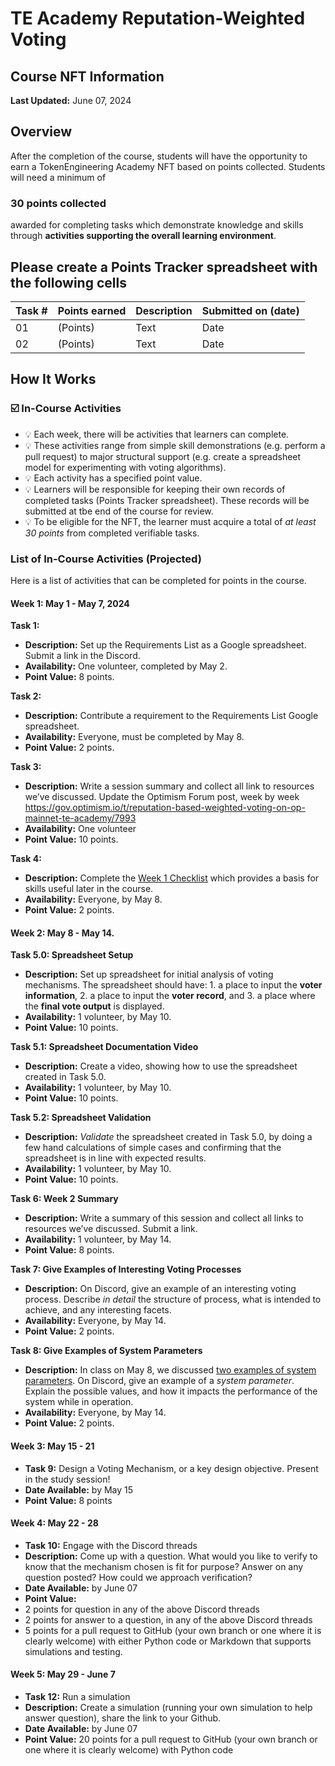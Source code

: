 # TE Academy Reputation-Weighted Voting 
## Course NFT Information

**Last Updated:** June 07, 2024

## Overview
After the completion of the course, students will have the opportunity to earn a TokenEngineering Academy NFT based on points collected. Students will need a minimum of
### 30 points collected
awarded for completing tasks which demonstrate knowledge and skills through **activities supporting the overall learning environment**.

## Please create a Points Tracker spreadsheet with the following cells
| Task # | Points earned | Description | Submitted on (date) |
| --- | ----------- | ----------- | ----------- |
| 01 | (Points) | Text | Date |
| 02| (Points) | Text | Date |

## How It Works 

### ☑️ In-Course Activities

* :bulb: Each week, there will be activities that learners can complete.
* :bulb: These activities range from simple skill demonstrations (e.g. perform a pull request) to major structural support (e.g. create a spreadsheet model for experimenting with voting algorithms).
* :bulb: Each activity has a specified point value. 
* :bulb: Learners will be responsible for keeping their own records of completed tasks (Points Tracker spreadsheet). These records will be submitted at tbe end of the course for review. 
* :bulb: To be eligible for the NFT, the learner must acquire a total of *at least 30 points* from completed verifiable tasks. 

### List of In-Course Activities (Projected)

Here is a list of activities that can be completed for points in the course. 

#### Week 1: May 1 - May 7, 2024

**Task 1:**
* **Description:** Set up the Requirements List as a Google spreadsheet. Submit a link in the Discord. 
* **Availability:** One volunteer, completed by May 2. 
* **Point Value:** 8 points.

 **Task 2:**
* **Description:** Contribute a requirement to the Requirements List Google spreadsheet. 
* **Availability:**  Everyone, must be completed by May 8.
* **Point Value:** 2 points.

 **Task 3:**
* **Description:** Write a session summary and collect all link to resources we’ve discussed. Update the Optimism Forum post, week by week https://gov.optimism.io/t/reputation-based-weighted-voting-on-op-mainnet-te-academy/7993
* **Availability:**  One volunteer
* **Point Value:** 10 points. 

**Task 4:** 
* **Description:** Complete the [Week 1 Checklist](https://github.com/TE-Academy/Reputation-Weighted-Voting/blob/main/week-1-tasks-checklist.md) which provides a basis for skills useful later in the course. 
* **Availability:**  Everyone, by May 8. 
* **Point Value:** 2 points. 

#### Week 2: May 8 - May 14. 

**Task 5.0: Spreadsheet Setup** 
* **Description:** Set up spreadsheet for initial analysis of voting mechanisms. The spreadsheet should have: 1. a place to input the **voter information**, 2. a place to input the **voter record**, and 3. a place where the **final vote output** is displayed. 
* **Availability:** 1 volunteer, by May 10. 
* **Point Value:** 10 points.

**Task 5.1: Spreadsheet Documentation Video** 
* **Description:** Create a video, showing how to use the spreadsheet created in Task 5.0.
* **Availability:** 1 volunteer, by May 10. 
* **Point Value:** 10 points.

**Task 5.2: Spreadsheet Validation** 
* **Description:** *Validate* the spreadsheet created in Task 5.0, by doing a few hand calculations of simple cases and confirming that the spreadsheet is in line with expected results. 
* **Availability:** 1 volunteer, by May 10. 
* **Point Value:** 10 points. 

**Task 6: Week 2 Summary** 
* **Description:** Write a summary of this session and collect all links to resources we’ve discussed. Submit a link.
* **Availability:** 1 volunteer, by May 14. 
* **Point Value:** 8 points. 

**Task 7: Give Examples of Interesting Voting Processes** 
* **Description:** On Discord, give an example of an interesting voting process. Describe *in detail* the structure of process, what is intended to achieve, and any interesting facets.
* **Availability:** Everyone, by May 14. 
* **Point Value:** 2 points. 

**Task 8: Give Examples of System Parameters** 
* **Description:** In class on May 8, we discussed [two examples of system parameters](https://www.youtube.com/live/rU1eN2wSvu8?feature=shared&t=3595). On Discord, give an example of a *system parameter*. Explain the possible values, and how it impacts the performance of the system while in operation.  
* **Availability:** Everyone, by May 14. 
* **Point Value:** 2 points. 


  
#### Week 3: May 15 - 21

* **Task 9:** Design a Voting Mechanism, or a key design objective. Present in the study session!
* **Date Available:** by May 15
* **Point Value:** 8 points

#### Week 4: May 22 - 28

* **Task 10:** Engage with the Discord threads
* **Description:** Come up with a question. What would you like to verify to know that the mechanism chosen is fit for purpose? Answer on any question posted? How could we approach verification?
* **Date Available:** by June 07
* **Point Value:** 
* 2 points for question in any of the above Discord threads
* 2 points for answer to a question, in any of the above Discord threads
* 5 points for a pull request to GitHub (your own branch or one where it is clearly welcome) with either Python code or Markdown that supports simulations and testing.

#### Week 5: May 29 - June 7

* **Task 12:** Run a simulation
* **Description:** Create a simulation (running your own simulation to help answer question), share the link to your Github.
* **Date Available:** by June 07
* **Point Value:** 20 points for a pull request to GitHub (your own branch or one where it is clearly welcome) with Python code
